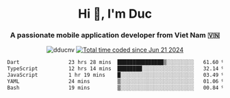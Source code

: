 <h1 align="center">
  Hi 👋, I'm  Duc</h1>
<h3 align="center">A passionate mobile application developer from Viet Nam 🇻🇳</h3>  
  
<p align="center"> <img src="https://komarev.com/ghpvc/?username=dducnv&label=Profile%20views&color=0e75b6&style=flat" alt="dducnv" /> 
<a href="https://wakatime.com/@4d2a2cd9-1bcb-4dd1-84a4-dce128a35137"><img src="https://wakatime.com/badge/user/4d2a2cd9-1bcb-4dd1-84a4-dce128a35137.svg" alt="Total time coded since Jun 21 2024" /></a>
</p>  

<div align="center">
  <!--START_SECTION:waka-->

```txt
Dart                23 hrs 28 mins  ███████████████▒░░░░░░░░░   61.60 %
TypeScript          12 hrs 14 mins  ████████░░░░░░░░░░░░░░░░░   32.14 %
JavaScript          1 hr 19 mins    █░░░░░░░░░░░░░░░░░░░░░░░░   03.49 %
YAML                24 mins         ▒░░░░░░░░░░░░░░░░░░░░░░░░   01.06 %
Bash                19 mins         ▒░░░░░░░░░░░░░░░░░░░░░░░░   00.84 %
```

<!--END_SECTION:waka-->
</div>




  
